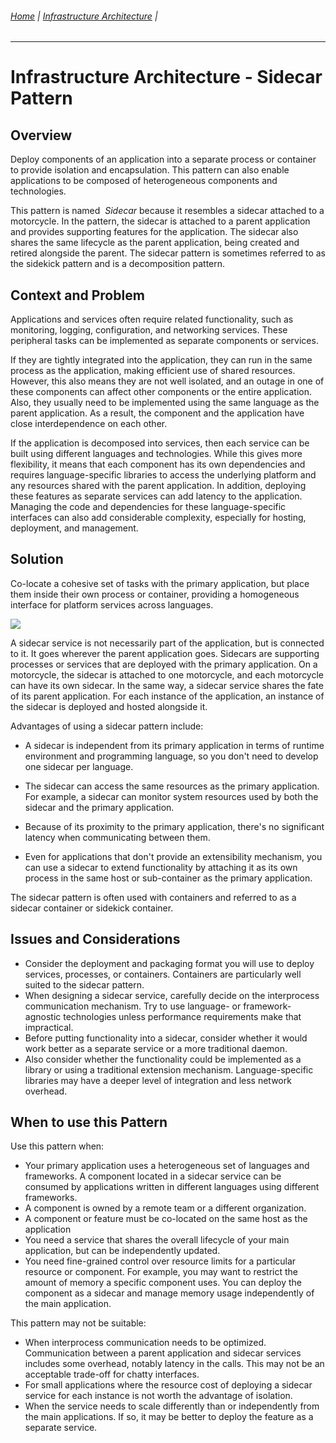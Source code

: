 ###### [Home](https://github.com/RyKaj/Documentation/blob/master/README.md) | [Infrastructure Architecture](https://github.com/RyKaj/Documentation/tree/master/InfrastructureArchitecture/README.md) |
------------

Infrastructure Architecture - Sidecar Pattern
===========================================

Overview
--------

Deploy components of an application into a separate process or container
to provide isolation and encapsulation. This pattern can also enable
applications to be composed of heterogeneous components and
technologies.

This pattern is named  *Sidecar* because it resembles a sidecar attached
to a motorcycle. In the pattern, the sidecar is attached to a parent
application and provides supporting features for the application. The
sidecar also shares the same lifecycle as the parent application, being
created and retired alongside the parent. The sidecar pattern is
sometimes referred to as the sidekick pattern and is a decomposition
pattern.

Context and Problem
-------------------

Applications and services often require related functionality, such as
monitoring, logging, configuration, and networking services. These
peripheral tasks can be implemented as separate components or services.

If they are tightly integrated into the application, they can run in the
same process as the application, making efficient use of shared
resources. However, this also means they are not well isolated, and an
outage in one of these components can affect other components or the
entire application. Also, they usually need to be implemented using the
same language as the parent application. As a result, the component and
the application have close interdependence on each other.

If the application is decomposed into services, then each service can be
built using different languages and technologies. While this gives more
flexibility, it means that each component has its own dependencies and
requires language-specific libraries to access the underlying platform
and any resources shared with the parent application. In addition,
deploying these features as separate services can add latency to the
application. Managing the code and dependencies for these
language-specific interfaces can also add considerable complexity,
especially for hosting, deployment, and management.

Solution
--------

Co-locate a cohesive set of tasks with the primary application, but
place them inside their own process or container, providing a
homogeneous interface for platform services across languages.

![](attachments/463533406/463533405.png)

A sidecar service is not necessarily part of the application, but is
connected to it. It goes wherever the parent application goes. Sidecars
are supporting processes or services that are deployed with the primary
application. On a motorcycle, the sidecar is attached to one motorcycle,
and each motorcycle can have its own sidecar. In the same way, a sidecar
service shares the fate of its parent application. For each instance of
the application, an instance of the sidecar is deployed and hosted
alongside it.

Advantages of using a sidecar pattern include:

-   A sidecar is independent from its primary application in terms of
    runtime environment and programming language, so you don\'t need to
    develop one sidecar per language.

-   The sidecar can access the same resources as the primary
    application. For example, a sidecar can monitor system resources
    used by both the sidecar and the primary application.

-   Because of its proximity to the primary application, there's no
    significant latency when communicating between them.

-   Even for applications that don't provide an extensibility mechanism,
    you can use a sidecar to extend functionality by attaching it as its
    own process in the same host or sub-container as the primary
    application.

The sidecar pattern is often used with containers and referred to as a
sidecar container or sidekick container.

Issues and Considerations
-------------------------

-   Consider the deployment and packaging format you will use to deploy
    services, processes, or containers. Containers are particularly well
    suited to the sidecar pattern.
-   When designing a sidecar service, carefully decide on the
    interprocess communication mechanism. Try to use language- or
    framework-agnostic technologies unless performance requirements make
    that impractical.
-   Before putting functionality into a sidecar, consider whether it
    would work better as a separate service or a more traditional
    daemon.
-   Also consider whether the functionality could be implemented as a
    library or using a traditional extension mechanism.
    Language-specific libraries may have a deeper level of integration
    and less network overhead.

When to use this Pattern
------------------------

Use this pattern when:

-   Your primary application uses a heterogeneous set of languages and
    frameworks. A component located in a sidecar service can be consumed
    by applications written in different languages using different
    frameworks.
-   A component is owned by a remote team or a different organization.
-   A component or feature must be co-located on the same host as the
    application
-   You need a service that shares the overall lifecycle of your main
    application, but can be independently updated.
-   You need fine-grained control over resource limits for a particular
    resource or component. For example, you may want to restrict the
    amount of memory a specific component uses. You can deploy the
    component as a sidecar and manage memory usage independently of the
    main application.

This pattern may not be suitable:

-   When interprocess communication needs to be optimized. Communication
    between a parent application and sidecar services includes some
    overhead, notably latency in the calls. This may not be an
    acceptable trade-off for chatty interfaces.
-   For small applications where the resource cost of deploying a
    sidecar service for each instance is not worth the advantage of
    isolation.
-   When the service needs to scale differently than or independently
    from the main applications. If so, it may be better to deploy the
    feature as a separate service.



